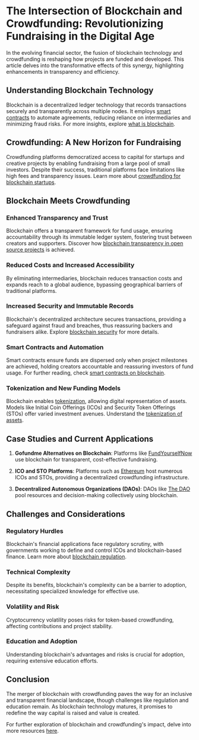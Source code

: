 # The Intersection of Blockchain and Crowdfunding: Revolutionizing Fundraising in the Digital Age

In the evolving financial sector, the fusion of blockchain technology and crowdfunding is reshaping how projects are funded and developed. This article delves into the transformative effects of this synergy, highlighting enhancements in transparency and efficiency.

## Understanding Blockchain Technology

Blockchain is a decentralized ledger technology that records transactions securely and transparently across multiple nodes. It employs [smart contracts](https://en.wikipedia.org/wiki/Smart_contract) to automate agreements, reducing reliance on intermediaries and minimizing fraud risks. For more insights, explore [what is blockchain](https://www.license-token.com/wiki/what-is-blockchain).

## Crowdfunding: A New Horizon for Fundraising

Crowdfunding platforms democratized access to capital for startups and creative projects by enabling fundraising from a large pool of small investors. Despite their success, traditional platforms face limitations like high fees and transparency issues. Learn more about [crowdfunding for blockchain startups](https://www.license-token.com/wiki/crowdfunding-for-blockchain-startups).

## Blockchain Meets Crowdfunding

### Enhanced Transparency and Trust

Blockchain offers a transparent framework for fund usage, ensuring accountability through its immutable ledger system, fostering trust between creators and supporters. Discover how [blockchain transparency in open source projects](https://www.license-token.com/wiki/blockchain-transparency-in-open-source-projects) is achieved.

### Reduced Costs and Increased Accessibility

By eliminating intermediaries, blockchain reduces transaction costs and expands reach to a global audience, bypassing geographical barriers of traditional platforms.

### Increased Security and Immutable Records

Blockchain's decentralized architecture secures transactions, providing a safeguard against fraud and breaches, thus reassuring backers and fundraisers alike. Explore [blockchain security](https://www.license-token.com/wiki/blockchain-security) for more details.

### Smart Contracts and Automation

Smart contracts ensure funds are dispersed only when project milestones are achieved, holding creators accountable and reassuring investors of fund usage. For further reading, check [smart contracts on blockchain](https://www.license-token.com/wiki/smart-contracts-on-blockchain).

### Tokenization and New Funding Models

Blockchain enables [tokenization](https://www.investopedia.com/terms/t/tokenization.asp), allowing digital representation of assets. Models like Initial Coin Offerings (ICOs) and Security Token Offerings (STOs) offer varied investment avenues. Understand the [tokenization of assets](https://www.license-token.com/wiki/what-is-tokenization-of-assets).

## Case Studies and Current Applications

1. **Gofundme Alternatives on Blockchain**: Platforms like [FundYourselfNow](https://fundyourselfnow.com) use blockchain for transparent, cost-effective fundraising.
   
2. **ICO and STO Platforms**: Platforms such as [Ethereum](https://ethereum.org) host numerous ICOs and STOs, providing a decentralized crowdfunding infrastructure.
   
3. **Decentralized Autonomous Organizations (DAOs)**: DAOs like [The DAO](https://www.coindesk.com/learn/2021/05/22/what-is-a-dao/) pool resources and decision-making collectively using blockchain.

## Challenges and Considerations

### Regulatory Hurdles

Blockchain's financial applications face regulatory scrutiny, with governments working to define and control ICOs and blockchain-based finance. Learn more about [blockchain regulation](https://www.license-token.com/wiki/blockchain-regulation).

### Technical Complexity

Despite its benefits, blockchain's complexity can be a barrier to adoption, necessitating specialized knowledge for effective use.

### Volatility and Risk

Cryptocurrency volatility poses risks for token-based crowdfunding, affecting contributions and project stability.

### Education and Adoption

Understanding blockchain's advantages and risks is crucial for adoption, requiring extensive education efforts.

## Conclusion

The merger of blockchain with crowdfunding paves the way for an inclusive and transparent financial landscape, though challenges like regulation and education remain. As blockchain technology matures, it promises to redefine the way capital is raised and value is created.

For further exploration of blockchain and crowdfunding's impact, delve into more resources [here](https://www.forbes.com/sites/forbestechcouncil/).